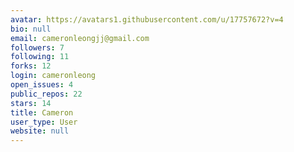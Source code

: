 ```yaml
---
avatar: https://avatars1.githubusercontent.com/u/17757672?v=4
bio: null
email: cameronleongjj@gmail.com
followers: 7
following: 11
forks: 12
login: cameronleong
open_issues: 4
public_repos: 22
stars: 14
title: Cameron
user_type: User
website: null
---
```

